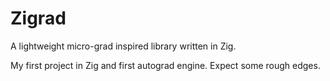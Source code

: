 # Zigrad

A lightweight micro-grad inspired library written in Zig.

My first project in Zig and first autograd engine. Expect some rough edges.
